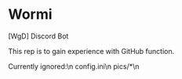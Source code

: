 # Wormi
[WgD] Discord Bot

This rep is to gain experience with GitHub function.


Currently ignored:\n
config.ini\n
pics/*\n
